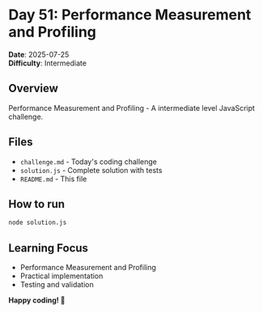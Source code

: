 # Day 51: Performance Measurement and Profiling

**Date**: 2025-07-25  
**Difficulty**: Intermediate

## Overview
Performance Measurement and Profiling - A intermediate level JavaScript challenge.

## Files
- `challenge.md` - Today's coding challenge
- `solution.js` - Complete solution with tests
- `README.md` - This file

## How to run
```bash
node solution.js
```

## Learning Focus
- Performance Measurement and Profiling
- Practical implementation
- Testing and validation

**Happy coding! 🚀**
